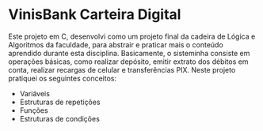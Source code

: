 # VinisBank Carteira Digital
Este projeto em C, desenvolvi como um projeto final da cadeira de Lógica e Algoritmos da faculdade, para abstrair e praticar mais o conteúdo aprendido durante esta disciplina.
Basicamente, o sisteminha consiste em operações básicas, como realizar depósito, emitir extrato dos débitos em conta, realizar recargas de celular e transferências PIX.
Neste projeto pratiquei os seguintes conceitos:
- Variáveis
- Estruturas de repetições
- Funções
- Estruturas de condições
